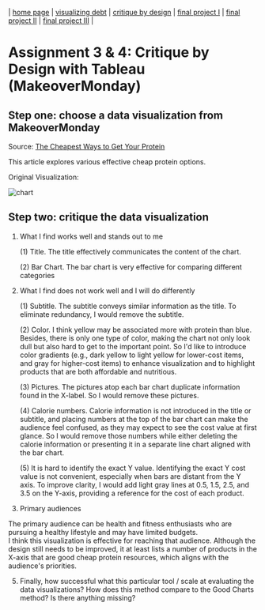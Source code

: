| [home page](https://cmustudent.github.io/tswd-portfolio-templates/) | [visualizing debt](visualizing-government-debt) | [critique by design](critique-by-design) | [final project I](final-project-part-one) | [final project II](final-project-part-two) | [final project III](final-project-part-three) |

# Assignment 3 & 4: Critique by Design with Tableau (MakeoverMonday)
## Step one: choose a data visualization from MakeoverMonday
Source: [The Cheapest Ways to Get Your Protein](https://data.world/makeovermonday/2023w8)

This article explores various effective cheap protein options. 

Original Visualization:

![chart](https://mediauploads.data.world/3db73ff8f29a47292ba311c8b22a01128824a50ed28c88e06d079697861be225_image.png)


## Step two: critique the data visualization

1. What I find works well and stands out to me
   
   (1) Title. The title effectively communicates the content of the chart.

   (2) Bar Chart. The bar chart is very effective for comparing different categories

2. What I find does not work well and I will do differently

   (1) Subtitle. The subtitle conveys similar information as the title. To eliminate redundancy, I would remove the subtitle.
   
   (2) Color. I think yellow may be associated more with protein than blue. Besides, there is only one type of color, making the chart not only look dull but also hard to get to the important point. So I'd like to introduce color gradients (e.g., dark yellow to light yellow for lower-cost items, and gray for higher-cost items) to enhance visualization and to highlight products that are both affordable and nutritious.

   (3) Pictures. The pictures atop each bar chart duplicate information found in the X-label. So I would remove these pictures.
   
   (4) Calorie numbers. Calorie information is not introduced in the title or subtitle, and placing numbers at the top of the bar chart can make the audience feel confused, as they may expect to see the cost value at first glance. So I would remove those numbers while either deleting the calorie information or presenting it in a separate line chart aligned with the bar chart.
   
   (5) It is hard to identify the exact Y value. Identifying the exact Y cost value is not convenient, especially when bars are distant from the Y axis. To improve clarity, I would add light gray lines at 0.5, 1.5, 2.5, and 3.5 on the Y-axis, providing a reference for the cost of each product.

4. Primary audiences

The primary audience can be health and fitness enthusiasts who are pursuing a healthy lifestyle and may have limited budgets.  
I think this visualization is effective for reaching that audience. Although the design still needs to be improved, it at least lists a number of products in the X-axis that are good cheap protein resources, which aligns with the audience's priorities.

5. Finally, how successful what this particular tool / scale at evaluating the data visualizations? How does this method compare to the Good Charts method? Is there anything missing?
